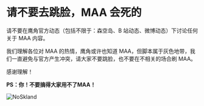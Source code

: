 # 请不要去跳脸，MAA 会死的

请不要在鹰角官方动态（包括不限于：森空岛、B 站动态、微博动态）下讨论任何关于 MAA 内容。  

我们理解各位对 MAA 的热情，鹰角或许也知道 MAA，但脚本属于灰色地带，我们一直避免与官方产生冲突，请大家不要跳脸，也不要在不相关的场合刷 MAA。  

感谢理解！  

**PS：你！不要搞得大家用不了MAA！**

![NoSkland](https://ota.maa.plus/MaaAssistantArknights/api/announcements/NoSkland.jpg)
